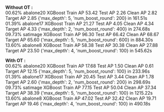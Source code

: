 **Without OT :**  
00.62% abalone20 XGBoost Train AP 53.42 Test AP  2.26 Clean AP  2.82 Target AP  2.85 {'max_depth': 5, 'num_boost_round': 200} in 161.51s  
01.39% abalone17 XGBoost Train AP 21.27 Test AP  4.05 Clean AP  4.34 Target AP  4.33 {'max_depth': 2, 'num_boost_round': 400} in 274.68s  
09.73% satimage XGBoost Train AP 96.30 Test AP 66.42 Clean AP 68.67 Target AP 65.60 {'max_depth': 5, 'num_boost_round': 600} in 884.30s  
13.60% abalone8 XGBoost Train AP 58.38 Test AP 30.38 Clean AP 27.88 Target AP 23.50 {'max_depth': 4, 'num_boost_round': 100} in 545.62s  

**With OT :**  
00.62% abalone20 XGBoost Train AP 17.68 Test AP  1.50 Clean AP  0.61 Target AP 12.15 {'max_depth': 5, 'num_boost_round': 100} in 233.96s  
01.39% abalone17 XGBoost Train AP 20.45 Test AP  3.44 Clean AP  1.78 Target AP  2.60 {'max_depth': 2, 'num_boost_round': 200} in 298.69s  
09.73% satimage XGBoost Train AP 77.15 Test AP 50.04 Clean AP 37.34 Target AP 38.39 {'max_depth': 5, 'num_boost_round': 100} in 1215.22s  
13.60% abalone8 XGBoost Train AP 47.02 Test AP 32.42 Clean AP 19.71 Target AP 19.46 {'max_depth': 4, 'num_boost_round': 100} in 490.18s  